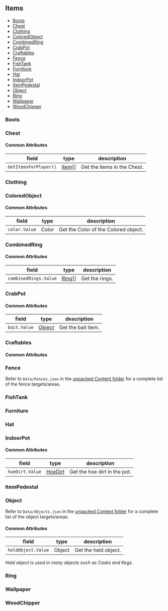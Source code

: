 ## Items

* [Boots](#boots)
* [Chest](#chest)
* [Clothing](#clothing)
* [ColoredObject](#coloredobject)
* [CombinedRing](#combinedring)
* [CrabPot](#crabpot)
* [Craftables](#craftables)
* [Fence](#fence)
* [FishTank](#fishtank)
* [Furniture](#furniture)
* [Hat](#hat)
* [IndoorPot](#indoorpot)
* [ItemPedestal](#itempedestal)
* [Object](#object)
* [Ring](#ring)
* [Wallpaper](#wallpaper)
* [WoodChipper](#woodchipper)


### Boots

### Chest

#### Common Attributes

| field                 | type              | description                 |
|-----------------------|-------------------|-----------------------------|
| `GetItemsForPlayer()` | [Item](#object)[] | Get the items in the Chest. |

### Clothing

### ColoredObject

#### Common Attributes

| field         | type  | description                          |
|---------------|-------|--------------------------------------|
| `color.Value` | Color | Get the Color of the Colored object. |

### CombinedRing

#### Common Attributes

| field                 | type            | description    |
|-----------------------|-----------------|----------------|
| `combinedRings.Value` | [Ring](#ring)[] | Get the rings. |

### CrabPot

#### Common Attributes

| field        | type              | description        |
|--------------|-------------------|--------------------|
| `bait.Value` | [Object](#object) | Get the bait item. |

### Craftables

#### Common Attributes



### Fence

Refer to `Data/Fences.json` in
the [unpacked Content folder](https://stardewvalleywiki.com/Modding:Editing_XNB_files#Unpack_game_files)
for a complete list of the fence targets/areas.

### FishTank

### Furniture

### Hat

### IndoorPot

#### Common Attributes

| field           | type                                      | description                  |
|-----------------|-------------------------------------------|------------------------------|
| `hoeDirt.Value` | [HoeDirt](./PatchTerrainFeatures#hoedirt) | Get the hoe dirt in the pot. |

### ItemPedestal

### Object

Refer to `Data/Objects.json` in
the [unpacked Content folder](https://stardewvalleywiki.com/Modding:Editing_XNB_files#Unpack_game_files)
for a complete list of the object targets/areas.

#### Common Attributes

| field              | type   | description          |
|--------------------|--------|----------------------|
| `heldObject.Value` | Object | Get the held object. |

*Held object is used in many objects such as Casks and Kegs.*

### Ring

### Wallpaper

### WoodChipper
